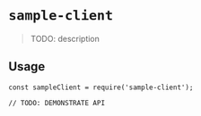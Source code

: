# `sample-client`

> TODO: description

## Usage

```
const sampleClient = require('sample-client');

// TODO: DEMONSTRATE API
```
